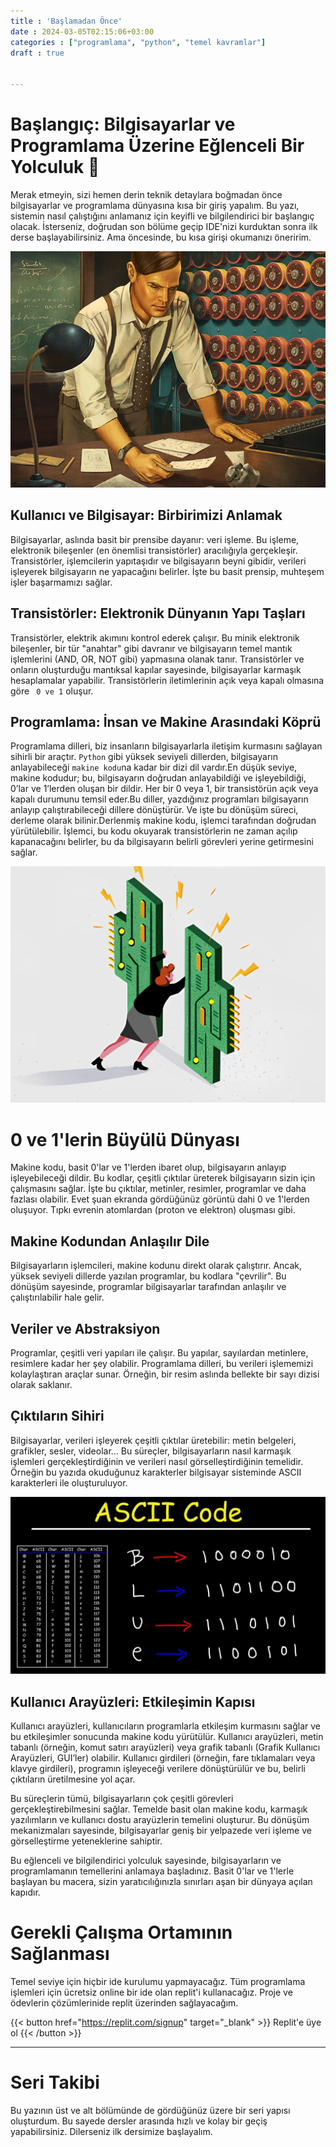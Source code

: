 ```yaml
---
title : 'Başlamadan Önce'
date : 2024-03-05T02:15:06+03:00
categories : ["programlama", "python", "temel kavramlar"]
draft : true


---
```


# Başlangıç: Bilgisayarlar ve Programlama Üzerine Eğlenceli Bir Yolculuk 🚀

Merak etmeyin, sizi hemen derin teknik detaylara boğmadan önce bilgisayarlar ve programlama dünyasına kısa bir giriş yapalım. Bu yazı, sistemin nasıl çalıştığını anlamanız için keyifli ve bilgilendirici bir başlangıç olacak. İsterseniz, doğrudan son bölüme geçip IDE'nizi kurduktan sonra ilk derse başlayabilirsiniz. Ama öncesinde, bu kısa girişi okumanızı öneririm.

![turing](turing.webp)

## Kullanıcı ve Bilgisayar: Birbirimizi Anlamak

Bilgisayarlar, aslında basit bir prensibe dayanır: veri işleme. Bu işleme, elektronik bileşenler (en önemlisi transistörler) aracılığıyla gerçekleşir. Transistörler, işlemcilerin yapıtaşıdır ve bilgisayarın beyni gibidir, verileri işleyerek bilgisayarın ne yapacağını belirler. İşte bu basit prensip, muhteşem işler başarmamızı sağlar.

## Transistörler: Elektronik Dünyanın Yapı Taşları

Transistörler, elektrik akımını kontrol ederek çalışır. Bu minik elektronik bileşenler, bir tür "anahtar" gibi davranır ve bilgisayarın temel mantık işlemlerini (AND, OR, NOT gibi) yapmasına olanak tanır. Transistörler ve onların oluşturduğu mantıksal kapılar sayesinde, bilgisayarlar karmaşık hesaplamalar yapabilir. Transistörlerin iletimlerinin açık veya kapalı olmasına göre <code> 0 ve 1</code> oluşur.

## Programlama: İnsan ve Makine Arasındaki Köprü

Programlama dilleri, biz insanların bilgisayarlarla iletişim kurmasını sağlayan sihirli bir araçtır. `Python` gibi yüksek seviyeli dillerden, bilgisayarın anlayabileceği `makine kodu`na kadar bir dizi dil vardır.En düşük seviye, makine kodudur; bu, bilgisayarın doğrudan anlayabildiği ve işleyebildiği, 0’lar ve 1’lerden oluşan bir dildir. Her bir 0 veya 1, bir transistörün açık veya kapalı durumunu temsil eder.Bu diller, yazdığınız programları bilgisayarın anlayıp çalıştırabileceği dillere dönüştürür. Ve işte bu dönüşüm süreci, derleme olarak bilinir.Derlenmiş makine kodu, işlemci tarafından doğrudan yürütülebilir. İşlemci, bu kodu okuyarak transistörlerin ne zaman açılıp kapanacağını belirler, bu da bilgisayarın belirli görevleri yerine getirmesini sağlar.

![computer-human](computer-human.webp)

# 0 ve 1'lerin Büyülü Dünyası

Makine kodu, basit 0'lar ve 1'lerden ibaret olup, bilgisayarın anlayıp işleyebileceği dildir. Bu kodlar, çeşitli çıktılar üreterek bilgisayarın sizin için çalışmasını sağlar. İşte bu çıktılar, metinler, resimler, programlar ve daha fazlası olabilir. Evet şuan ekranda gördüğünüz görüntü dahi 0 ve 1'lerden oluşuyor. Tıpkı evrenin atomlardan (proton ve elektron) oluşması gibi. 

## Makine Kodundan Anlaşılır Dile

Bilgisayarların işlemcileri, makine kodunu direkt olarak çalıştırır. Ancak, yüksek seviyeli dillerde yazılan programlar, bu kodlara "çevrilir". Bu dönüşüm sayesinde, programlar bilgisayarlar tarafından anlaşılır ve çalıştırılabilir hale gelir.

## Veriler ve Abstraksiyon

Programlar, çeşitli veri yapıları ile çalışır. Bu yapılar, sayılardan metinlere, resimlere kadar her şey olabilir. Programlama dilleri, bu verileri işlememizi kolaylaştıran araçlar sunar. Örneğin, bir resim aslında bellekte bir sayı dizisi olarak saklanır.

## Çıktıların Sihiri

Bilgisayarlar, verileri işleyerek çeşitli çıktılar üretebilir: metin belgeleri, grafikler, sesler, videolar... Bu süreçler, bilgisayarların nasıl karmaşık işlemleri gerçekleştirdiğinin ve verileri nasıl görselleştirdiğinin temelidir. Örneğin bu yazıda okuduğunuz karakterler bilgisayar sisteminde ASCII karakterleri ile oluşturuluyor. 

![ASCII](ascii.webp)

## Kullanıcı Arayüzleri: Etkileşimin Kapısı

Kullanıcı arayüzleri, kullanıcıların programlarla etkileşim kurmasını sağlar ve bu etkileşimler sonucunda makine kodu yürütülür. Kullanıcı arayüzleri, metin tabanlı (örneğin, komut satırı arayüzleri) veya grafik tabanlı (Grafik Kullanıcı Arayüzleri, GUI’ler) olabilir. Kullanıcı girdileri (örneğin, fare tıklamaları veya klavye girdileri), programın işleyeceği verilere dönüştürülür ve bu, belirli çıktıların üretilmesine yol açar.

Bu süreçlerin tümü, bilgisayarların çok çeşitli görevleri gerçekleştirebilmesini sağlar. Temelde basit olan makine kodu, karmaşık yazılımların ve kullanıcı dostu arayüzlerin temelini oluşturur. Bu dönüşüm mekanizmaları sayesinde, bilgisayarlar geniş bir yelpazede veri işleme ve görselleştirme yeteneklerine sahiptir.

Bu eğlenceli ve bilgilendirici yolculuk sayesinde, bilgisayarların ve programlamanın temellerini anlamaya başladınız. Basit 0'lar ve 1'lerle başlayan bu macera, sizin yaratıcılığınızla sınırları aşan bir dünyaya açılan kapıdır.

# Gerekli Çalışma Ortamının Sağlanması 

Temel seviye için hiçbir ide kurulumu yapmayacağız. Tüm programlama işlemleri için ücretsiz online bir ide olan replit'i kullanacağız.
Proje ve ödevlerin çözümlerinide replit üzerinden sağlayacağım. 

{{< button href="https://replit.com/signup" target="_blank" >}}
Replit'e üye ol
{{< /button >}}

---


# Seri Takibi 

Bu yazının üst ve alt bölümünde de gördüğünüz üzere bir seri yapısı oluşturdum. Bu sayede dersler arasında hızlı ve kolay bir geçiş yapabilirsiniz.
Dilerseniz ilk dersimize başlayalım.